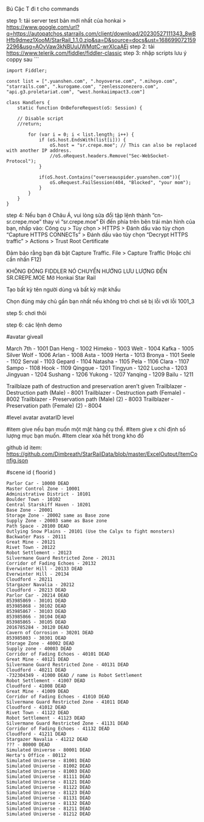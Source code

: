 Bú Cặc T đi t cho commands

step 1: tải server test bản mới nhất của honkai > https://www.google.com/url?q=https://autopatchos.starrails.com/client/download/20230527111343_8wBHfb9dmez1XooM/StarRail_1.1.0.zip&sa=D&source=docs&ust=1686990721592296&usg=AOvVaw3kNBUuUWMqtC-wrXIcaAEj
step 2: tải https://www.telerik.com/fiddler/fiddler-classic
step 3: nhập scripts lưu ý coppy sau ```

```
import Fiddler;

const list = [".yuanshen.com", ".hoyoverse.com", ".mihoyo.com", "starrails.com", ".kurogame.com", "zenlesszonezero.com", "api.g3.proletariat.com", "west.honkaiimpact3.com"]

class Handlers {
    static function OnBeforeRequest(oS: Session) { 

    // Disable script
    //return;

        for (var i = 0; i < list.length; i++) {
            if (oS.host.EndsWith(list[i])) {
                oS.host = "sr.crepe.moe"; // This can also be replaced with another IP address.
                //oS.oRequest.headers.Remove("Sec-WebSocket-Protocol");
            }

            if(oS.host.Contains("overseauspider.yuanshen.com")){
                oS.oRequest.FailSession(404, "Blocked", "your mom");
            }
        }
    }
}

```

step 4:
Nếu bạn ở Châu Á, vui lòng sửa đổi tập lệnh thành “cn-sr.crepe.moe” thay vì “sr.crepe.moe”
Đi đến phía trên bên trái màn hình của bạn, nhấp vào:
Công cụ > Tùy chọn > HTTPS > Đánh dấu vào tùy chọn “Capture HTTPS CONNECTs” > Đánh dấu vào tùy chọn “Decrypt HTTPS traffic” > Actions > Trust Root Certificate

Đảm bảo rằng bạn đã bật Capture Traffic.
File > Capture Traffic (Hoặc chỉ cần nhấn F12)

KHÔNG ĐÓNG FIDDLER NÓ CHUYỂN HƯỚNG LƯU LƯỢNG ĐẾN SR.CREPE.MOE
Mở Honkai Star Rail


Tạo bất kỳ tên người dùng và bất kỳ mật khẩu


Chọn đúng máy chủ gần bạn nhất nếu không trò chơi sẽ bị lỗi với lỗi 1001_3

step 5: chơi thôi

step 6: các lệnh demo

#avatar giveall

March 7th - 1001
Dan Heng - 1002
Himeko - 1003
Welt - 1004
Kafka - 1005
Silver Wolf - 1006
Arlan - 1008
Asta - 1009
Herta - 1013
Bronya - 1101
Seele - 1102
Serval - 1103
Gepard - 1104
Natasha - 1105
Pela - 1106
Clara - 1107
Sampo - 1108
Hook - 1109
Qingque - 1201
Tingyun - 1202
Luocha - 1203
Jingyuan - 1204
Sushang - 1206
Yukong - 1207
Yanqing - 1209
Bailu - 1211

Trailblaze path of destruction and preservation aren’t given
Trailblazer - Destruction path (Male) - 8001
Trailblazer - Destruction path (Female) - 8002
Trailblazer - Preservation path (Male) (2) - 8003
Trailblazer - Preservation path (Female) (2) - 8004

#level avatar avatarID level

#item give <itemId> nếu bạn muốn một mặt hàng cụ thể.
#Item give <id> x<count> chỉ định số lượng mục bạn muốn.
#Item clear xóa hết trong kho đồ

github id item: https://github.com/Dimbreath/StarRailData/blob/master/ExcelOutput/ItemConfig.json

#scene id ( floorid )
```
Parlor Car - 10000 DEAD
Master Control Zone - 10001  
Administrative District - 10101 
Boulder Town - 10102 
Central Starskiff Haven - 10201 
Base Zone - 20001 
Storage Zone - 20002 same as Base zone
Supply Zone - 20003 same as Base zone
Path Space - 20100 DEAD
Outlying Snow Plains - 20101 (Use the Calyx to fight monsters)
Backwater Pass - 20111 
Great Mine - 20121 
Rivet Town - 20122 
Robot Settlement - 20123
Silvermane Guard Restricted Zone - 20131
Corridor of Fading Echoes - 20132
Everwinter Hill - 20133 DEAD 
Everwinter Hill - 20134
Cloudford - 20211
Stargazer Navalia - 20212
Cloudford - 20213 DEAD
Parlor Car - 20214 DEAD
853985869 - 30101 DEAD
853985868 - 30102 DEAD
853985867 - 30103 DEAD
853985866 - 30104 DEAD
853985865 - 30105 DEAD
2016785284 - 30120 DEAD
Cavern of Corrosion - 30201 DEAD
853985803 - 30301 DEAD
Storage Zone - 40002 DEAD
Supply zone - 40003 DEAD
Corridor of Fading Echoes - 40101 DEAD
Great Mine - 40121 DEAD
Silvermane Guard Restricted Zone - 40131 DEAD
Cloudford - 40211 DEAD
-732304349 - 41000 DEAD / name is Robot Settlement
Robot Settlement - 41007 DEAD
Cloudford - 41008 DEAD
Great Mine - 41009 DEAD
Corridor of Fading Echoes - 41010 DEAD
Silvermane Guard Restricted Zone - 41011 DEAD
Cloudford - 41012 DEAD
Rivet Town - 41122 DEAD
Robot Settlement - 41123 DEAD
Silvermane Guard Restricted Zone - 41131 DEAD
Corridor of Fading Echoes - 41132 DEAD
Cloudford - 41211 DEAD
Stargazer Navalia - 41212 DEAD
??? - 80000 DEAD
Simulated Universe - 80001 DEAD
Herta's Office - 80112
Simulated Universe - 81001 DEAD
Simulated Universe - 81002 DEAD
Simulated Universe - 81003 DEAD
Simulated Universe - 81111 DEAD
Simulated Universe - 81121 DEAD
Simulated Universe - 81122 DEAD
Simulated Universe - 81123 DEAD
Simulated Universe - 81131 DEAD
Simulated Universe - 81132 DEAD
Simulated Universe - 81211 DEAD
Simulated Universe - 81212 DEAD
```
